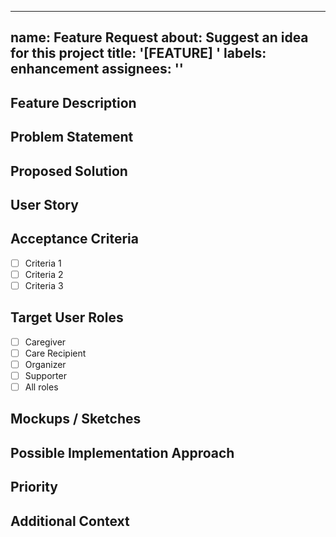<!--
Date: April 17, 2025
Purpose: Feature request template for CareSupport iOS development
Contains: Standard format for requesting new features
-->

---
name: Feature Request
about: Suggest an idea for this project
title: '[FEATURE] '
labels: enhancement
assignees: ''
---

## Feature Description
<!-- A clear and concise description of what feature you would like -->

## Problem Statement
<!-- Describe the problem this feature would solve -->

## Proposed Solution
<!-- Describe how you envision this feature working -->

## User Story
<!-- As a [type of user], I want [goal] so that [benefit] -->

## Acceptance Criteria
<!-- List the criteria that must be met for this feature to be considered complete -->
- [ ] Criteria 1
- [ ] Criteria 2
- [ ] Criteria 3

## Target User Roles
<!-- Which user roles would benefit from this feature? -->
- [ ] Caregiver
- [ ] Care Recipient
- [ ] Organizer
- [ ] Supporter
- [ ] All roles

## Mockups / Sketches
<!-- If applicable, add mockups or sketches to help visualize your feature -->

## Possible Implementation Approach
<!-- If you have ideas about how to implement this feature technically -->

## Priority
<!-- How important is this feature? Critical, high, medium, or low? -->

## Additional Context
<!-- Add any other context or information about the feature request here -->
